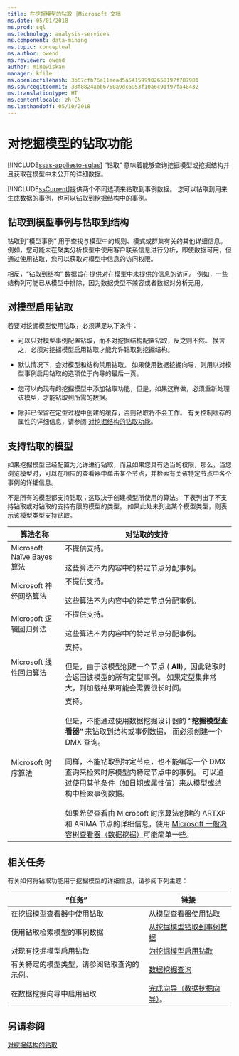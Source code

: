 ```yaml
---
title: 在挖掘模型的钻取 |Microsoft 文档
ms.date: 05/01/2018
ms.prod: sql
ms.technology: analysis-services
ms.component: data-mining
ms.topic: conceptual
ms.author: owend
ms.reviewer: owend
author: minewiskan
manager: kfile
ms.openlocfilehash: 3b57cfb76a11eead5a541599902658197f787981
ms.sourcegitcommit: 38f8824abb6760a9dc6953f10a6c91f97fa48432
ms.translationtype: HT
ms.contentlocale: zh-CN
ms.lasthandoff: 05/10/2018
---
```

# <a name="drillthrough-on-mining-models"></a>对挖掘模型的钻取功能
[!INCLUDE[ssas-appliesto-sqlas](../../includes/ssas-appliesto-sqlas.md)]
  “钻取” 意味着能够查询挖掘模型或挖掘结构并且获取在模型中未公开的详细数据。  
  
 [!INCLUDE[ssCurrent](../../includes/sscurrent-md.md)]提供两个不同选项来钻取到事例数据。 您可以钻取到用来生成数据的事例，也可以钻取到挖掘结构中的事例。  
  
## <a name="drillthrough-to-model-cases-vs-drillthrough-to-structure"></a>钻取到模型事例与钻取到结构  
 钻取到“模型事例”  用于查找与模型中的规则、模式或群集有关的其他详细信息。 例如，您可能未在聚类分析模型中使用客户联系信息进行分析，即使数据可用，但通过使用钻取，您可以获取对模型中信息的访问权限。  
  
 相反，“钻取到结构”  数据旨在提供对在模型中未提供的信息的访问。 例如，一些结构列可能已从模型中排除，因为数据类型不兼容或者数据对分析无用。  
  
## <a name="enabling-drillthrough-on-a-model"></a>对模型启用钻取  
 若要对挖掘模型使用钻取，必须满足以下条件：  
  
-   可以只对模型事例配置钻取，而不对挖掘结构配置钻取，反之则不然。  换言之，必须对挖掘模型启用钻取才能允许钻取到挖掘结构。  
  
-   默认情况下，会对模型和结构禁用钻取。 如果使用数据挖掘向导，则用以对模型事例启用钻取的选项位于向导的最后一页。  
  
-   您可以向现有的挖掘模型中添加钻取功能，但是，如果这样做，必须重新处理该模型，才能钻取到所需的数据。  
  
-   除非已保留在定型过程中创建的缓存，否则钻取将不会工作。 有关控制缓存的属性的详细信息，请参阅 [对挖掘结构的钻取功能](../../analysis-services/data-mining/drillthrough-on-mining-structures.md)。  
  
## <a name="models-that-support-drillthrough"></a>支持钻取的模型  
 如果挖掘模型已经配置为允许进行钻取，而且如果您具有适当的权限，那么，当您浏览模型时，可以在相应的查看器中单击某个节点，并检索有关该特定节点中各个事例的详细信息。  
  
 不是所有的模型都支持钻取；这取决于创建模型所使用的算法。 下表列出了不支持钻取或对钻取的支持有限的模型的类型。 如果此处未列出某个模型类型，则表示该模型类型支持钻取。  
  
|**算法名称**|**对钻取的支持**|  
|------------------------|----------------------------------|  
|Microsoft Naïve Bayes 算法|不提供支持。<br /><br /> 这些算法不为内容中的特定节点分配事例。|  
|Microsoft 神经网络算法|不提供支持。<br /><br /> 这些算法不为内容中的特定节点分配事例。|  
|Microsoft 逻辑回归算法|不提供支持。<br /><br /> 这些算法不为内容中的特定节点分配事例。|  
|Microsoft 线性回归算法|支持。<br /><br /> 但是，由于该模型创建一个节点 ( **All**)，因此钻取时会返回该模型的所有定型事例。 如果定型集非常大，则加载结果可能会需要很长时间。|  
|Microsoft 时序算法|支持。<br /><br /> 但是，不能通过使用数据挖掘设计器的 **“挖掘模型查看器”** 来钻取到结构或事例数据， 而必须创建一个 DMX 查询。<br /><br /> 同样，不能钻取到特定节点，也不能编写一个 DMX 查询来检索时序模型内特定节点中的事例。 可以通过使用其他条件（如日期或属性值）来从模型或结构中检索事例数据。<br /><br /> 如果希望查看由 Microsoft 时序算法创建的 ARTXP 和 ARIMA 节点的详细信息，使用 [Microsoft 一般内容树查看器（数据挖掘）](http://msdn.microsoft.com/library/751b4393-f6fd-48c1-bcef-bdca589ce34c)可能简单一些。|  
  
## <a name="related-tasks"></a>相关任务  
 有关如何将钻取功能用于挖掘模型的详细信息，请参阅下列主题：  
  
|“任务”|链接|  
|-----------|-----------|  
|在挖掘模型查看器中使用钻取|[从模型查看器使用钻取](../../analysis-services/data-mining/use-drillthrough-from-the-model-viewers.md)|  
|使用钻取检索模型的事例数据|[从挖掘模型钻取到事例数据](../../analysis-services/data-mining/drill-through-to-case-data-from-a-mining-model.md)|  
|对现有挖掘模型启用钻取|[为挖掘模型启用钻取](../../analysis-services/data-mining/enable-drillthrough-for-a-mining-model.md)|  
|有关特定的模型类型，请参阅钻取查询的示例。|[数据挖掘查询](../../analysis-services/data-mining/data-mining-queries.md)|  
|在数据挖掘向导中启用钻取|[完成向导（数据挖掘向导）](http://msdn.microsoft.com/library/6aef1548-35eb-42fd-ae87-63650a79eda1)。|  
  
## <a name="see-also"></a>另请参阅  
 [对挖掘结构的钻取](../../analysis-services/data-mining/drillthrough-on-mining-structures.md)  
  
  
